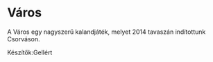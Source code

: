 Város
=====

A Város egy nagyszerű kalandjáték, melyet 2014 tavaszán indítottunk Csorváson.

Készítők:Gellért
